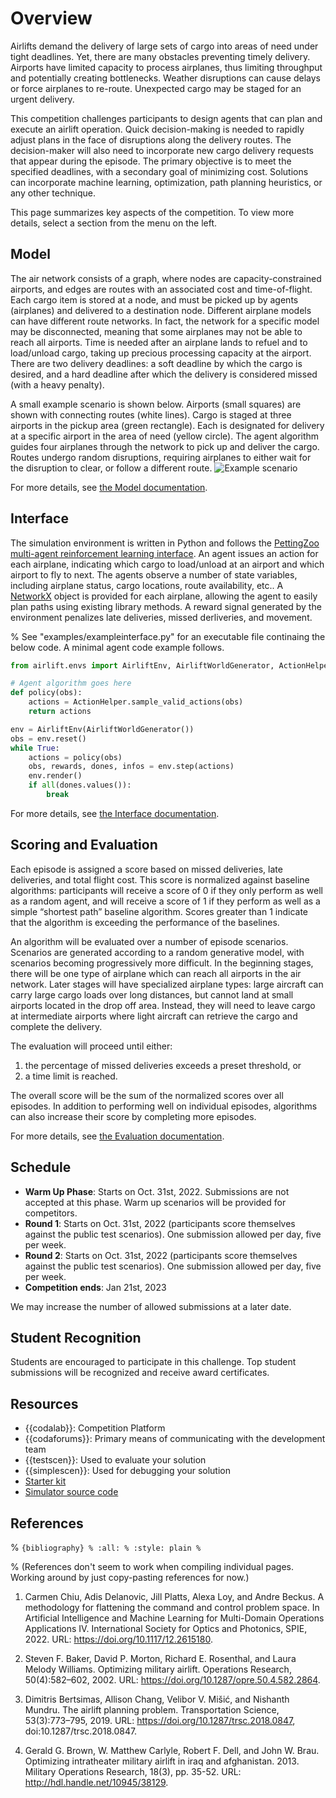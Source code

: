 # Overview  
Airlifts demand the delivery of large sets of cargo into areas of need under tight deadlines.
Yet, there are many obstacles preventing timely delivery.
Airports have limited capacity to process airplanes, thus limiting throughput and potentially creating bottlenecks.
Weather disruptions can cause delays or force airplanes to re-route.
Unexpected cargo may be staged for an urgent delivery.

This competition challenges participants to design agents that can plan and execute an airlift operation.
Quick decision-making is needed to rapidly adjust plans in the face of disruptions along the delivery routes.
The decision-maker will also need to incorporate new cargo delivery requests that appear during the episode.
The primary objective is to meet the specified deadlines, with a secondary goal of minimizing cost.
Solutions can incorporate machine learning, optimization, path planning heuristics, or any other technique.

This page summarizes key aspects of the competition.
To view more details, select a section from the menu on the left.

## Model
The air network consists of a graph, where nodes are capacity-constrained airports, and edges are routes with an associated cost and time-of-flight.
Each cargo item is stored at a node, and must be picked up by agents (airplanes) and delivered to a destination node.
Different airplane models can have different route networks.
In fact, the network for a specific model may be disconnected, meaning that some airplanes may not be able to reach all airports.
Time is needed after an airplane lands to refuel and to load/unload cargo, taking up precious processing capacity at the airport.
There are two delivery deadlines: a soft deadline by which the cargo is desired, and a hard deadline after which the delivery is considered missed (with a heavy penalty).

A small example scenario is shown below.
Airports (small squares) are shown with connecting routes (white lines).
Cargo is staged at three airports in the pickup area (green rectangle).
Each is designated for delivery at a specific airport in the area of need (yellow circle).
The agent algorithm guides four airplanes through the network to pick up and deliver the cargo.
Routes undergo random disruptions, requiring airplanes to either wait for the disruption to clear, or follow a different route.
![Example scenario](airliftdemo.gif)

For more details, see [the Model documentation](sec_model).

## Interface
The simulation environment is written in Python and follows the [PettingZoo multi-agent reinforcement learning interface](https://www.pettingzoo.ml/).
An agent issues an action for each airplane, indicating which cargo to load/unload at an airport and which airport to fly to next.
The agents observe a number of state variables, including airplane status, cargo locations, route availability, etc..
A [NetworkX](https://networkx.org/) object is provided for each airplane, allowing the agent to easily plan paths using existing library methods.
A reward signal generated by the environment penalizes late deliveries, missed derliveries, and movement.

% See "examples/exampleinterface.py" for an executable file continaing the below code.
A minimal agent code example follows.
```Python
from airlift.envs import AirliftEnv, AirliftWorldGenerator, ActionHelper

# Agent algorithm goes here
def policy(obs):
    actions = ActionHelper.sample_valid_actions(obs)
    return actions

env = AirliftEnv(AirliftWorldGenerator())
obs = env.reset()
while True:
    actions = policy(obs)
    obs, rewards, dones, infos = env.step(actions)
    env.render()
    if all(dones.values()):
        break
```

For more details, see [the Interface documentation](sec_interface).

## Scoring and Evaluation
Each episode is assigned a score based on missed deliveries, late deliveries, and total flight cost.
This score is normalized against baseline algorithms: participants will receive a score of 0 if they only perform as well as a random agent, and will receive a score of 1 if they perform as well as a simple “shortest path” baseline algorithm.
Scores greater than 1 indicate that the algorithm is exceeding the performance of the baselines.

An algorithm will be evaluated over a number of episode scenarios.
Scenarios are generated according to a random generative model, with scenarios becoming progressively more difficult.
In the beginning stages, there will be one type of airplane which can reach all airports in the air network.
Later stages will have specialized airplane types: large aircraft can carry large cargo loads over long distances, but cannot land at small airports located in the drop off area.
Instead, they will need to leave cargo at intermediate airports where light aircraft can retrieve the cargo and complete the delivery. 

The evaluation will proceed until either:
1) the percentage of missed deliveries exceeds a preset threshold, or
2) a time limit is reached.

The overall score will be the sum of the normalized scores over all episodes.
In addition to performing well on individual episodes, algorithms can also increase their score by completing more episodes. 

For more details, see [the Evaluation documentation](sec_eval).

## Schedule
* **Warm Up Phase**: Starts on Oct. 31st, 2022. Submissions are not accepted at this phase. Warm up scenarios will be provided for competitors.
* **Round 1**: Starts on Oct. 31st, 2022 (participants score themselves against the public test scenarios). One submission allowed per day, five per week.
* **Round 2**: Starts on Oct. 31st, 2022 (participants score themselves against the public test scenarios). One submission allowed per day, five per week.
* **Competition ends**: Jan 21st, 2023

We may increase the number of allowed submissions at a later date. 

## Student Recognition
Students are encouraged to participate in this challenge. Top student submissions will be recognized and receive award certificates. 

## Resources
* {{codalab}}: Competition Platform
* {{codaforums}}: Primary means of communicating with the development team
* {{testscen}}: Used to evaluate your solution
* {{simplescen}}: Used for debugging your solution
* [Starter kit](https://github.com/airlift-challenge/airlift-starter-kit)
* [Simulator source code](https://github.com/airlift-challenge/airlift)

## References

% ```{bibliography}
% :all:
% :style: plain
% ```

% (References don't seem to work when compiling individual pages. Working around by just copy-pasting references for now.)

1) Carmen Chiu, Adis Delanovic, Jill Platts, Alexa Loy, and Andre Beckus. A methodology for flattening the command and control problem space. In Artificial Intelligence and Machine Learning for Multi-Domain Operations Applications IV. International Society for Optics and Photonics, SPIE, 2022. URL: https://doi.org/10.1117/12.2615180.

2) Steven F. Baker, David P. Morton, Richard E. Rosenthal, and Laura Melody Williams. Optimizing military airlift. Operations Research, 50(4):582–602, 2002. URL: https://doi.org/10.1287/opre.50.4.582.2864.

3) Dimitris Bertsimas, Allison Chang, Velibor V. Mišić, and Nishanth Mundru. The airlift planning problem. Transportation Science, 53(3):773–795, 2019. URL: https://doi.org/10.1287/trsc.2018.0847, doi:10.1287/trsc.2018.0847.

4) Gerald G. Brown, W. Matthew Carlyle, Robert F. Dell, and John W. Brau. Optimizing intratheater military airlift in iraq and afghanistan. 2013. Military Operations Research, 18(3), pp. 35-52. URL: http://hdl.handle.net/10945/38129.

